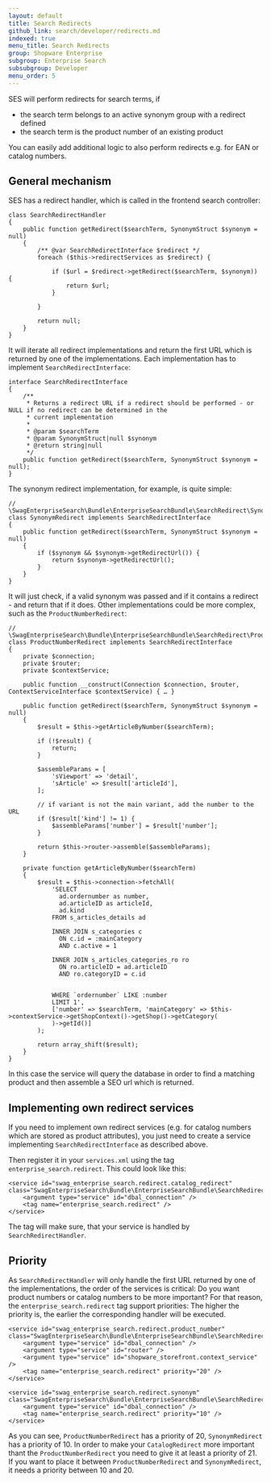 ```yaml
---
layout: default
title: Search Redirects
github_link: search/developer/redirects.md
indexed: true
menu_title: Search Redirects
group: Shopware Enterprise
subgroup: Enterprise Search
subsubgroup: Developer
menu_order: 5
---
```


SES will perform redirects for search terms, if

 * the search term belongs to an active synonym group with a redirect defined
 * the search term is the product number of an existing product

You can easily add additional logic to also perform redirects e.g. for EAN or catalog numbers.

## General mechanism

SES has a redirect handler, which is called in the frontend search controller:

```
class SearchRedirectHandler
{
    public function getRedirect($searchTerm, SynonymStruct $synonym = null)
    {
        /** @var SearchRedirectInterface $redirect */
        foreach ($this->redirectServices as $redirect) {

            if ($url = $redirect->getRedirect($searchTerm, $synonym)) {
                return $url;
            }

        }

        return null;
    }
}
```

It will iterate all redirect implementations and return the first URL which is returned by one of the implementations.
Each implementation has to implement `SearchRedirectInterface`:

```
interface SearchRedirectInterface
{
    /**
     * Returns a redirect URL if a redirect should be performed - or NULL if no redirect can be determined in the
     * current implementation
     *
     * @param $searchTerm
     * @param SynonymStruct|null $synonym
     * @return string|null
     */
    public function getRedirect($searchTerm, SynonymStruct $synonym = null);
}
```

The synonym redirect implementation, for example, is quite simple:

```
// \SwagEnterpriseSearch\Bundle\EnterpriseSearchBundle\SearchRedirect\SynonymRedirect
class SynonymRedirect implements SearchRedirectInterface
{
    public function getRedirect($searchTerm, SynonymStruct $synonym = null)
    {
        if ($synonym && $synonym->getRedirectUrl()) {
            return $synonym->getRedirectUrl();
        }
    }
}
```

It will just check, if a valid synonym was passed and if it contains a redirect - and return that if it does.
Other implementations could be more complex, such as the `ProductNumberRedirect`:

```
// \SwagEnterpriseSearch\Bundle\EnterpriseSearchBundle\SearchRedirect\ProductNumberRedirect
class ProductNumberRedirect implements SearchRedirectInterface
{
    private $connection;
    private $router;
    private $contextService;

    public function __construct(Connection $connection, $router, ContextServiceInterface $contextService) { … }

    public function getRedirect($searchTerm, SynonymStruct $synonym = null)
    {
        $result = $this->getArticleByNumber($searchTerm);

        if (!$result) {
            return;
        }

        $assembleParams = [
            'sViewport' => 'detail',
            'sArticle' => $result['articleId'],
        ];

        // if variant is not the main variant, add the number to the URL
        if ($result['kind'] != 1) {
            $assembleParams['number'] = $result['number'];
        }

        return $this->router->assemble($assembleParams);
    }

    private function getArticleByNumber($searchTerm)
    {
        $result = $this->connection->fetchAll(
            'SELECT
              ad.ordernumber as number,
              ad.articleID as articleId,
              ad.kind
            FROM s_articles_details ad

            INNER JOIN s_categories c
              ON c.id = :mainCategory
              AND c.active = 1

            INNER JOIN s_articles_categories_ro ro
              ON ro.articleID = ad.articleID
              AND ro.categoryID = c.id


            WHERE `ordernumber` LIKE :number
            LIMIT 1',
            ['number' => $searchTerm, 'mainCategory' => $this->contextService->getShopContext()->getShop()->getCategory(
            )->getId()]
        );

        return array_shift($result);
    }
}
```

In this case the service will query the database in order to find a matching product and then assemble a SEO url which is returned.

## Implementing own redirect services
If you need to implement own redirect services (e.g. for catalog numbers which are stored as product attributes),
you just need to create a service implementing `SearchRedirectInterface` as described above.

Then register it in your `services.xml` using the tag `enterprise_search.redirect`. This could look like this:

```
<service id="swag_enterprise_search.redirect.catalog_redirect" class="SwagEnterpriseSearch\Bundle\EnterpriseSearchBundle\SearchRedirect\CatalogRedirect">
    <argument type="service" id="dbal_connection" />
    <tag name="enterprise_search.redirect" />
</service>
```

The tag will make sure, that your service is handled by `SearchRedirectHandler`.

## Priority
As `SearchRedirectHandler` will only handle the first URL returned by one of the implementations, the order of the services
is critical: Do you want product numbers or catalog numbers to be more important?
For that reason, the `enterprise_search.redirect` tag support priorities: The higher the priority is, the earlier the
corresponding handler will be executed.

```
<service id="swag_enterprise_search.redirect.product_number" class="SwagEnterpriseSearch\Bundle\EnterpriseSearchBundle\SearchRedirect\ProductNumberRedirect">
    <argument type="service" id="dbal_connection" />
    <argument type="service" id="router" />
    <argument type="service" id="shopware_storefront.context_service" />
    <tag name="enterprise_search.redirect" priority="20" />
</service>

<service id="swag_enterprise_search.redirect.synonym" class="SwagEnterpriseSearch\Bundle\EnterpriseSearchBundle\SearchRedirect\SynonymRedirect">
    <argument type="service" id="dbal_connection" />
    <tag name="enterprise_search.redirect" priority="10" />
</service>
```

As you can see, `ProductNumberRedirect` has a priority of 20, `SynonymRedirect` has a priority of 10. In order to make
your `CatalogRedirect` more important thant the `ProductNumberRedirect` you need to give it at least a priority of 21.
If you want to place it between `ProductNumberRedirect` and `SynonymRedirect`, it needs a priority between 10 and 20.
